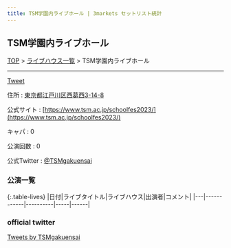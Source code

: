 ```yaml
---
title: TSM学園内ライブホール | 3markets セットリスト統計
---
```

## TSM学園内ライブホール

[TOP](/setlist/) > [ライブハウス一覧](livehouses.html) > TSM学園内ライブホール

___

<a href="https://twitter.com/share?ref_src=twsrc%5Etfw" data-text="3markets[ ]セットリスト > TSM学園内ライブホール" class="twitter-share-button" data-via="3markets" data-hashtags="3markets" data-related="3markets" data-show-count="false">Tweet</a>

住所
:    <a href="https://www.google.co.jp/maps/search/%E6%9D%B1%E4%BA%AC%E9%83%BD%E6%B1%9F%E6%88%B8%E5%B7%9D%E5%8C%BA%E8%A5%BF%E8%91%9B%E8%A5%BF3-14-8" rel="noopener noreferrer" target="_blank">東京都江戸川区西葛西3-14-8</a>

公式サイト
:    [https://www.tsm.ac.jp/schoolfes2023/](https://www.tsm.ac.jp/schoolfes2023/)

キャパ
:    0

公演回数
: 0


公式Twitter
: <a href="https://twitter.com/TSMgakuensai">@TSMgakuensai</a>


### 公演一覧

{:.table-lives}
|日付|ライブタイトル|ライブハウス|出演者|コメント|
|---|------------|----------|-----|------|




### official twitter

<a class="twitter-timeline" href="https://twitter.com/TSMgakuensai?ref_src=twsrc%5Etfw">Tweets by TSMgakuensai</a> <script async src="https://platform.twitter.com/widgets.js" charset="utf-8"></script>


<script async src="https://platform.twitter.com/widgets.js" charset="utf-8"></script>